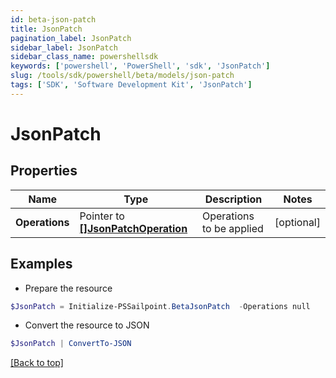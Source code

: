 ```yaml
---
id: beta-json-patch
title: JsonPatch
pagination_label: JsonPatch
sidebar_label: JsonPatch
sidebar_class_name: powershellsdk
keywords: ['powershell', 'PowerShell', 'sdk', 'JsonPatch'] 
slug: /tools/sdk/powershell/beta/models/json-patch
tags: ['SDK', 'Software Development Kit', 'JsonPatch']
---
```



# JsonPatch

## Properties

Name | Type | Description | Notes
------------ | ------------- | ------------- | -------------
**Operations** |  Pointer to [**[]JsonPatchOperation**](json-patch-operation) | Operations to be applied | [optional] 

## Examples

- Prepare the resource
```powershell
$JsonPatch = Initialize-PSSailpoint.BetaJsonPatch  -Operations null
```

- Convert the resource to JSON
```powershell
$JsonPatch | ConvertTo-JSON
```


[[Back to top]](#) 

